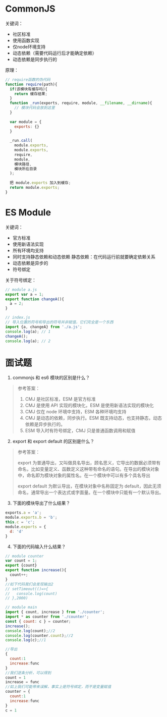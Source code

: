 # CommonJS

关键词：

- 社区标准
- 使用函数实现
- 仅node环境支持
- 动态依赖（需要代码运行后才能确定依赖）
- 动态依赖是同步执行的

原理：

```javascript
// require函数的伪代码
function require(path){
  if(该模块有缓存吗){
    return 缓存结果;
  }
  function _run(exports, require, module, __filename, __dirname){
    // 模块代码会放到这里
  }
  
  var module = {
    exports: {}
  }
  
  _run.call(
    module.exports, 
    module.exports, 
    require, 
    module, 
    模块路径, 
    模块所在目录
  );
  
  把 module.exports 加入到缓存;
  return module.exports;
}
```

# ES Module

关键词：

-  官方标准 
-  使用新语法实现 
-  所有环境均支持 
-  同时支持静态依赖和动态依赖
静态依赖：在代码运行前就要确定依赖关系 
-  动态依赖是异步的 
-  符号绑定 

关于符号绑定：

```javascript
// module a.js
export var a = 1;
export function changeA(){
  a = 2;
}

// index.js
// 导入位置的符号和导出的符号并非赋值，它们完全是一个东西
import {a, changeA} from './a.js';
console.log(a); // 1
changeA();
console.log(a); // 2
```

# 面试题

1.  commonjs 和 es6 模块的区别是什么？ 
> 参考答案：
>  
> 1. CMJ 是社区标准，ESM 是官方标准
> 2. CMJ 是使用 API 实现的模块化，ESM 是使用新语法实现的模块化
> 3. CMJ 仅在 node 环境中支持，ESM 各种环境均支持
> 4. CMJ 是动态的依赖，同步执行。ESM 既支持动态，也支持静态，动态依赖是异步执行的。
> 5. ESM 导入时有符号绑定，CMJ 只是普通函数调用和赋值

 

2.  export 和 export default 的区别是什么？ 
> 参考答案：
>  
> export 为普通导出，又叫做具名导出，顾名思义，它导出的数据必须带有命名，比如变量定义、函数定义这种带有命名的语句。在导出的模块对象中，命名即为模块对象的属性名。在一个模块中可以有多个具名导出
>  
> export default 为默认导出，在模块对象中名称固定为 default，因此无须命名，通常导出一个表达式或字面量。在一个模块中只能有一个默认导出。

 

3.  下面的模块导出了什么结果？ 
```javascript
exports.a = 'a';
module.exports.b = 'b';
this.c = 'c';
module.exports = {
  d: 'd'
}
```
  

4.  下面的代码输入什么结果？ 
```javascript
// module counter
var count = 1;
export {count}
export function increase(){
  count++;
}
//如下代码我们会发现输出2
// setTimeout(()=>{
//   console.log(count)
// },2000)

// module main
import { count, increase } from './counter';
import * as counter from './counter';
const { count: c } = counter;
increase();
console.log(count);//2
console.log(counter.count);//2
console.log(c);//1
```
 
```javascript
//导出
{
  count:1
  increase:func
}
//我们逐条分析，可以得到
count = 1
increase = func
//如上我们可能带来误解，事实上是符号绑定，而不是变量赋值
counter = {
  count:1
  increase:func
}
c = 1
```
